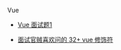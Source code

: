 Vue

- [Vue 面试题1](https://mp.weixin.qq.com/s/-yOPAL112LtQ_WkSEpuUuw)

- [面试官贼喜欢问的 32+ vue 修饰符](https://mp.weixin.qq.com/s/3TRAOot42a94sWPPyDVqFQ)

